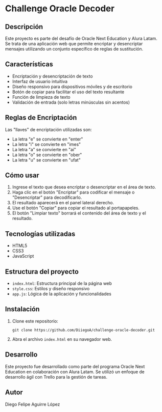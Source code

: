 # Challenge Oracle Decoder

## Descripción
Este proyecto es parte del desafío de Oracle Next Education y Alura Latam. Se trata de una aplicación web que permite encriptar y desencriptar mensajes utilizando un conjunto específico de reglas de sustitución.

## Características
- Encriptación y desencriptación de texto
- Interfaz de usuario intuitiva
- Diseño responsivo para dispositivos móviles y de escritorio
- Botón de copiar para facilitar el uso del texto resultante
- Función de limpieza de texto
- Validación de entrada (solo letras minúsculas sin acentos)

## Reglas de Encriptación
Las "llaves" de encriptación utilizadas son:
- La letra "e" se convierte en "enter"
- La letra "i" se convierte en "imes"
- La letra "a" se convierte en "ai"
- La letra "o" se convierte en "ober"
- La letra "u" se convierte en "ufat"

## Cómo usar
1. Ingrese el texto que desea encriptar o desencriptar en el área de texto.
2. Haga clic en el botón "Encriptar" para codificar el mensaje o "Desencriptar" para decodificarlo.
3. El resultado aparecerá en el panel lateral derecho.
4. Use el botón "Copiar" para copiar el resultado al portapapeles.
5. El botón "Limpiar texto" borrará el contenido del área de texto y el resultado.

## Tecnologías utilizadas
- HTML5
- CSS3
- JavaScript

## Estructura del proyecto
- `index.html`: Estructura principal de la página web
- `style.css`: Estilos y diseño responsivo
- `app.js`: Lógica de la aplicación y funcionalidades

## Instalación
1. Clone este repositorio:
   ```
   git clone https://github.com/DiiegoA/challenge-oracle-decoder.git
   ```
2. Abra el archivo `index.html` en su navegador web.

## Desarrollo
Este proyecto fue desarrollado como parte del programa Oracle Next Education en colaboración con Alura Latam. Se utilizó un enfoque de desarrollo ágil con Trello para la gestión de tareas.

## Autor
Diego Felipe Aguirre López
